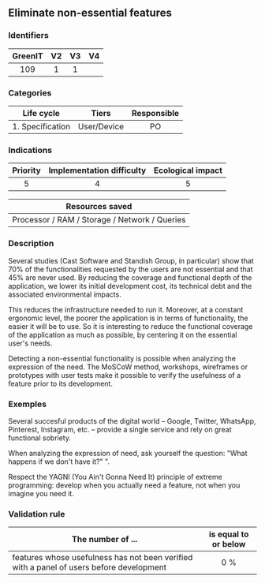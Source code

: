 ## Eliminate non-essential features

### Identifiers

| GreenIT |  V2  |  V3  |  V4  |
|:-------:|:----:|:----:|:----:|
|   109   | 1  | 1  |      |

### Categories

|    Life cycle    |    Tiers    | Responsible |
|:----------------:|:-----------:|:-----------:|
| 1. Specification | User/Device |     PO      |

### Indications

| Priority | Implementation difficulty | Ecological impact |
|:--------:|:-------------------------:|:-----------------:|
|    5     |             4             |         5         |

|                Resources saved                 |
|:----------------------------------------------:|
| Processor / RAM / Storage / Network / Queries  |

### Description

Several studies (Cast Software and Standish Group, in particular) show that 70% of the functionalities requested by 
the users are not essential and that 45% are never used. By reducing the coverage and functional depth of the 
application, we lower its initial development cost, its technical debt and the associated environmental impacts.

This reduces the infrastructure needed to run it. Moreover, at a constant ergonomic level, the poorer the 
application is in terms of functionality, the easier it will be to use. So it is interesting to reduce the functional coverage 
of the application as much as possible, by centering it on the essential user's needs.

Detecting a non-essential functionality is possible when analyzing the expression of the need. The MoSCoW method, workshops,
wireframes or prototypes with user tests make it possible to verify the usefulness of a feature prior to its development.

### Exemples

Several succesful products of the digital world – Google, Twitter, WhatsApp, Pinterest, Instagram, etc. – provide a 
single service and rely on great functional sobriety.

When analyzing the expression of need, ask yourself the question: "What happens if we don't have it?" ".

Respect the YAGNI (You Ain't Gonna Need It) principle of extreme programming: develop when you actually need a feature,
not when you imagine you need it.


### Validation rule


| The number of ...                                                                            | is equal to or below |  
|----------------------------------------------------------------------------------------------|:--------------------:|
| features whose usefulness has not been verified with a panel of users before development     |         0 %          |
